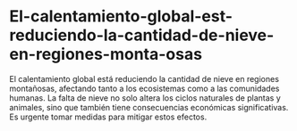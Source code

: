 # El-calentamiento-global-est-reduciendo-la-cantidad-de-nieve-en-regiones-monta-osas
El calentamiento global está reduciendo la cantidad de nieve en regiones montañosas, afectando tanto a los ecosistemas como a las comunidades humanas. La falta de nieve no solo altera los ciclos naturales de plantas y animales, sino que también tiene consecuencias económicas significativas. Es urgente tomar medidas para mitigar estos efectos.
